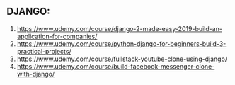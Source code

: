 ## DJANGO: 
  1. https://www.udemy.com/course/django-2-made-easy-2019-build-an-application-for-companies/
  2. https://www.udemy.com/course/python-django-for-beginners-build-3-practical-projects/
  3. https://www.udemy.com/course/fullstack-youtube-clone-using-django/
  4. https://www.udemy.com/course/build-facebook-messenger-clone-with-django/
